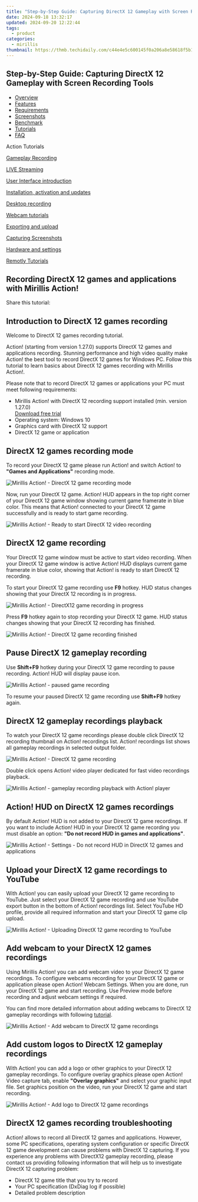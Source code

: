 ```yaml
---
title: "Step-by-Step Guide: Capturing DirectX 12 Gameplay with Screen Recording Tools"
date: 2024-09-18 13:32:17
updated: 2024-09-20 12:22:44
tags:
  - product
categories:
  - mirillis
thumbnail: https://thmb.techidaily.com/c44e4e5c600145f0a206a8e58618f5b19fc163e0bfe904b409f7e84863affb55.jpg
---
```


## Step-by-Step Guide: Capturing DirectX 12 Gameplay with Screen Recording Tools

* [Overview](https://tools.techidaily.com/mirillis/products/)
* [Features](https://tools.techidaily.com/mirillis/products/)
* [Requirements](https://tools.techidaily.com/mirillis/products/)
* [Screenshots](https://tools.techidaily.com/mirillis/products/)
* [Benchmark](https://tools.techidaily.com/mirillis/products/)
* [Tutorials](https://tools.techidaily.com/mirillis/products/)
* [FAQ](https://tools.techidaily.com/mirillis/products/)

Action Tutorials

[Gameplay Recording](https://tools.techidaily.com/mirillis/products/) 

[LIVE Streaming](https://tools.techidaily.com/mirillis/products/) 

[User Interface introduction](https://tools.techidaily.com/mirillis/products/) 

[Installation, activation and updates](https://tools.techidaily.com/mirillis/products/) 

[Desktop recording](https://tools.techidaily.com/mirillis/products/) 

[Webcam tutorials](https://tools.techidaily.com/mirillis/products/) 

[Exporting and upload](https://tools.techidaily.com/mirillis/products/) 

[Capturing Screenshots](https://tools.techidaily.com/mirillis/products/) 

[Hardware and settings](https://tools.techidaily.com/mirillis/products/) 

[Remotly Tutorials](https://remotly.com/tutorials/getting-started-with-remotly-for-windows-pc) 

## Recording DirectX 12 games and applications with Mirillis Action!

  
 Share this tutorial: 

## Introduction to DirectX 12 games recording

 Welcome to DirectX 12 games recording tutorial. 

 Action! (starting from version 1.27.0) supports DirectX 12 games and applications recording. Stunning performance and high video quality make Action! the best tool to record DirectX 12 games for Windows PC. Follow this tutorial to learn basics about DirectX 12 games recording with Mirillis Action!. 

 Please note that to record DirectX 12 games or applications your PC must meet following requirements: 

* Mirillis Action! with DirectX 12 recording support installed (min. version 1.27.0)  
[Download free trial](https://tools.techidaily.com/mirillis/products/)
* Operating system: Windows 10
* Graphics card with DirectX 12 support
* DirectX 12 game or application

## DirectX 12 games recording mode

 To record your DirectX 12 game please run Action! and switch Action! to **"Games and Applications"** recording mode. 

![Mirillis Action! - DirectX 12 game recording mode](https://mirillis.com/res/old/gfx/tutorials/basics/mirillis_action_games_applications_recording_mode.jpg "Select DirectX 12 game recording mode") 

 Now, run your DirectX 12 game. Action! HUD appears in the top right corner of your DirectX 12 game window showing current game framerate in blue color. This means that Action! connected to your DirectX 12 game successfully and is ready to start game recording. 

![Mirillis Action! - Ready to start DirectX 12 video recording](https://mirillis.com/res/old/gfx/tutorials/games/mirillis_action_HUD_directx12_game_normal_status.jpg "Action! HUD shows it is ready to start DirectX12 recording") 

##  DirectX 12 game recording

 Your DirectX 12 game window must be active to start video recording. When your DirectX 12 game window is active Action! HUD displays current game framerate in blue color, showing that Action! is ready to start DirectX 12 recording. 

 To start your DirectX 12 game recording use   **F9** hotkey. HUD status changes showing that your DirectX 12 recording is in progress. 

![Mirillis Action! - DirectX12 game recording in progress](https://mirillis.com/res/old/gfx/tutorials/games/mirillis_action_HUD_directx12_game_recording_status.jpg "Action! HUD shows DirectX 12 game recording is in progress") 

 Press **F9** hotkey again to stop recording your DirectX 12 game. HUD status changes showing that your DirectX 12 recording has finished. 

![Mirillis Action! - DirectX 12 game recording finished](https://mirillis.com/res/old/gfx/tutorials/games/mirillis_action_HUD_directx12_game_normal_status.jpg "Action! HUD - recording is finished") 

## Pause DirectX 12 gameplay recording

 Use   **Shift+F9** hotkey during your DirectX 12 game recording to pause recording. Action! HUD will display pause icon. 

![Mirillis Action! - paused game recording](https://mirillis.com/res/old/gfx/tutorials/games/mirillis_action_HUD_directx12_game_recording_paused_status.jpg "Action! HUD - recording is paused") 

 To resume your paused DirectX 12 game recording use   **Shift+F9** hotkey again. 

## DirectX 12 gameplay recordings playback

 To watch your DirectX 12 game recordings please double click DirectX 12 recording thumbnail on Action! recordings list. Action! recordings list shows all gameplay recordings in selected output folder. 

![Mirillis Action! - DirectX 12 game recording](https://mirillis.com/res/old/gfx/tutorials/games/mirillis_action_directx12_game_recording_thumbnail_dx12.jpg "Action! recordings manager") 

 Double click opens Action! video player dedicated for fast video recordings playback. 

![Mirillis Action! - gameplay recording playback with Action! player](https://mirillis.com/res/old/gfx/tutorials/games/mirillis_action_directx12_game_recording_playback_dx12.jpg "Action! player - recording playback") 

## Action! HUD on DirectX 12 games recordings

 By default Action! HUD is not added to your DirectX 12 game recordings. If you want to include Action! HUD in your DirectX 12 game recording you must disable an option: **"Do not record HUD in games and applications"**. 

![Mirillis Action! - Settings - Do not record HUD in DirectX 12 games and applications](https://mirillis.com/res/old/gfx/tutorials/games/mirillis_action_directx12_game_recording_hud_settings.jpg "Action! HUD settings") 

## Upload your DirectX 12 game recordings to YouTube

 With Action! you can easily upload your DirectX 12 game recording to YouTube. Just select your DirectX 12 game recording and use YouTube export button in the bottom of Action! recordings list. Select YouTube HD profile, provide all required information and start your DirectX 12 game clip upload. 

![Mirillis Action! - Uploading DirectX 12 game recording to YouTube](https://mirillis.com/res/old/gfx/tutorials/export/mirillis_action_export_selecting_youtube_hd_profile.jpg "Upload recording to YouTube") 

## Add webcam to your DirectX 12 games recordings

 Using Mirillis Action! you can add webcam video to your DirectX 12 game recordings. To configure webcams recording for your DirectX 12 game or application please open Action! Webcam Settings. When you are done, run your DirectX 12 game and start recording. Use Preview mode before recording and adjust webcam settings if required. 

 You can find more detailed information about adding webcams to DirectX 12 gameplay recordings with following [tutorial](https://tools.techidaily.com/mirillis/products/).

![Mirillis Action! - Add webcam to DirectX 12 game recordings](https://mirillis.com/res/old/gfx/tutorials/games/mirillis_action_directx12_game_recording_webcam_dx12.jpg "Action! - recording with webcam") 

## Add custom logos to DirectX 12 gameplay recordings

 With Action! you can add a logo or other graphics to your DirectX 12 gameplay recordings. To configure overlay graphics please open Action! Video capture tab, enable **"Overlay graphics"** and select your graphic input file. Set graphics position on the video, run your DirectX 12 game and start recording. 

![Mirillis Action! - Add logo to DirectX 12 game recordings](https://mirillis.com/res/old/gfx/tutorials/games/mirillis_action_games_overlay_graphics_settings.jpg "Action! - overlay graphics settings") 

## DirectX 12 games recording troubleshooting

 Action! allows to record all DirectX 12 games and applications. However, some PC specifications, operating system configuration or specific DirectX 12 game development can cause problems with DirectX 12 capturing. If you experience any problems with DirectX12 gameplay recording, please contact us providing following information that will help us to investigate DirectX 12 capturing problem: 

* DirectX 12 game title that you try to record
* Your PC specification (DxDiag log if possible)
* Detailed problem description

<ins class="adsbygoogle"
     style="display:block"
     data-ad-format="autorelaxed"
     data-ad-client="ca-pub-7571918770474297"
     data-ad-slot="1223367746"></ins>



<ins class="adsbygoogle"
     style="display:block"
     data-ad-client="ca-pub-7571918770474297"
     data-ad-slot="8358498916"
     data-ad-format="auto"
     data-full-width-responsive="true"></ins>
